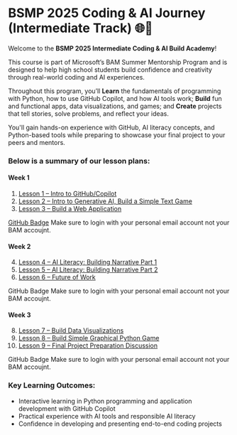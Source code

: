 # BSMP 2025 Coding & AI Journey (Intermediate Track) 🌐🚀   <!-- {docsify-ignore-all} -->

Welcome to the **BSMP 2025 Intermediate Coding & AI Build Academy**!  

This course is part of Microsoft’s BAM Summer Mentorship Program and is designed to help high school students build confidence and creativity through real-world coding and AI experiences.

Throughout this program, you’ll **Learn** the fundamentals of programming with Python, how to use GitHub Copilot, and how AI tools work; **Build** fun and functional apps, data visualizations, and games; and **Create** projects that tell stories, solve problems, and reflect your ideas.

You'll gain hands-on experience with GitHub, AI literacy concepts, and Python-based tools while preparing to showcase your final project to your peers and mentors.

### Below is a summary of our lesson plans:

#### Week 1
1. [Lesson 1 – Intro to GitHub/Copilot​](/2025/intermediate/lessons/lesson1.md)
2. [Lesson 2 – Intro to Generative AI, Build a Simple Text Game](/2025/intermediate/lessons/lesson2.md) ​
3. [Lesson 3 – Build a Web Application](/2025/intermediate/lessons/lesson3.md)

[GitHub Badge](https://learn.microsoft.com/en-us/plans/4m55uxtr48171m?sharingId=F67AE3DA365A6582)
Make sure to login with your personal email account not your BAM accoujnt.

#### Week 2
4. [Lesson 4 – AI Literacy: Building Narrative Part 1​](/2025/intermediate/lessons/lesson4.md)
6. [Lesson 5 – AI Literacy: Building Narrative Part 2​](/2025/intermediate/lessons/lesson5.md)
7. [Lesson 6 – Future of Work​](/2025/intermediate/lessons/lesson6.md)

GitHub Badge
Make sure to login with your personal email account not your BAM accoujnt.

#### Week 3
8. [Lesson 7 – Build Data Visualizations​](/2025/intermediate/lessons/lesson7.md)
9. [Lesson 8 – Build Simple Graphical Python Game](/2025/intermediate/lessons/lesson8.md)
10. [Lesson 9 – Final Project Preparation Discussion](/2025/intermediate/lessons/lesson9.md)

GitHub Badge
Make sure to login with your personal email account not your BAM accoujnt.

### Key Learning Outcomes:

- Interactive learning in Python programming and application development with GitHub Copilot  
- Practical experience with AI tools and responsible AI literacy  
- Confidence in developing and presenting end-to-end coding projects  
